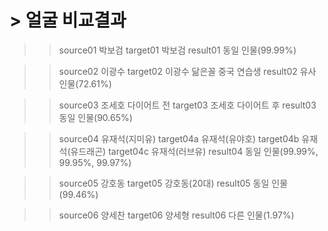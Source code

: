 # > 얼굴 비교결과

> > source01 박보검
> > target01 박보검
> > result01 동일 인물(99.99%)

> > source02 이광수
> > target02 이광수 닮은꼴 중국 연습생
> > result02 유사 인물(72.61%)

> > source03 조세호 다이어트 전
> > target03 조세호 다이어트 후
> > result03 동일 인물(90.65%)

> > source04 유재석(지미유)
> > target04a 유재석(유야호)
> > target04b 유재석(유드래곤)
> > target04c 유재석(러브유)
> > result04 동일 인물(99.99%, 99.95%, 99.97%)

> > source05 강호동
> > target05 강호동(20대)
> > result05 동일 인물(99.46%)

> > source06 양세찬
> > target06 양세형
> > result06 다른 인물(1.97%)

